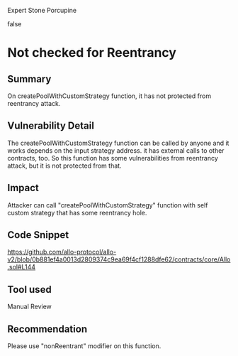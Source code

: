 Expert Stone Porcupine

false

# Not checked for Reentrancy
## Summary

On createPoolWithCustomStrategy function, it has not protected from reentrancy attack.

## Vulnerability Detail

The createPoolWithCustomStrategy function can be called by anyone and it works depends on the input strategy address. it has external calls to other contracts, too.
So this function has some vulnerabilities from reentrancy attack, but it is not protected from that.
	
## Impact

Attacker can call "createPoolWithCustomStrategy" function with self custom strategy that has some reentrancy hole.  

## Code Snippet

https://github.com/allo-protocol/allo-v2/blob/0b881ef4a0013d2809374c9ea69f4cf1288dfe62/contracts/core/Allo.sol#L144


## Tool used

Manual Review

## Recommendation

Please use "nonReentrant" modifier on this function.